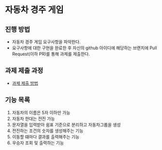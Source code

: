 # 자동차 경주 게임
## 진행 방법
* 자동차 경주 게임 요구사항을 파악한다.
* 요구사항에 대한 구현을 완료한 후 자신의 github 아이디에 해당하는 브랜치에 Pull Request(이하 PR)를 통해 과제를 제출한다.

## 과제 제출 과정
* [과제 제출 방법](https://github.com/next-step/nextstep-docs/tree/master/precourse)

## 기능 목록
1. 자동차의 이름은 5자 이하만 가능
2. 자동차 한대는 전진 가능
3. 문자열을 입력받아 쉼표 기준으로 분리하고 자동차그룹을 생성
4. 전진하는 조건의 숫자를 생성해주는 기능
5. 이동할 떄마다 결과를 출력해주는 기능
6. 우승자 조회 및 출력하는 기능